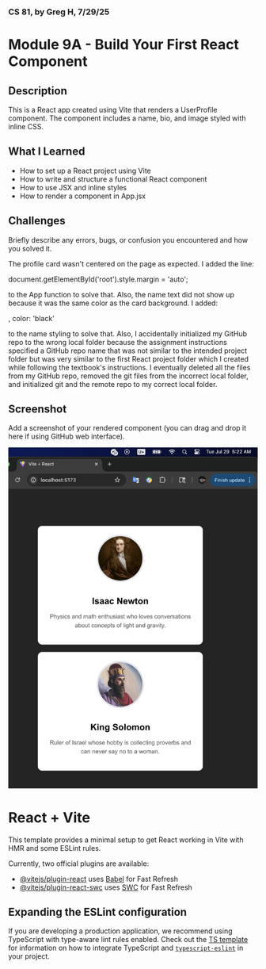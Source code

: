 ### CS 81, by Greg H, 7/29/25
# Module 9A - Build Your First React Component

## Description
This is a React app created using Vite that renders a UserProfile component. The component includes a name, bio, and image styled with inline CSS.

## What I Learned
- How to set up a React project using Vite
- How to write and structure a functional React component
- How to use JSX and inline styles
- How to render a component in App.jsx

## Challenges
Briefly describe any errors, bugs, or confusion you encountered and how you solved it.

The profile card wasn't centered on the page as expected. I added the line:

document.getElementById('root').style.margin = 'auto';

to the App function to solve that. Also, the name text did not show up because it was the same color as the card background. I added:

, color: 'black'

to the name styling to solve that. Also, I accidentally initialized my GitHub repo to the wrong local folder because the assignment instructions specified a GitHub repo name that was not similar to the intended project folder but was very similar to the first React project folder which I created while following the textbook's instructions. I eventually deleted all the files from my GitHub repo, removed the git files from the incorrect local folder, and initialized git and the remote repo to my correct local folder.


## Screenshot
Add a screenshot of your rendered component (you can drag and drop it here if using GitHub web interface).

![Screenshot of rendered component](CS81A9AGregH.png)

# React + Vite

This template provides a minimal setup to get React working in Vite with HMR and some ESLint rules.

Currently, two official plugins are available:

- [@vitejs/plugin-react](https://github.com/vitejs/vite-plugin-react/blob/main/packages/plugin-react) uses [Babel](https://babeljs.io/) for Fast Refresh
- [@vitejs/plugin-react-swc](https://github.com/vitejs/vite-plugin-react/blob/main/packages/plugin-react-swc) uses [SWC](https://swc.rs/) for Fast Refresh

## Expanding the ESLint configuration

If you are developing a production application, we recommend using TypeScript with type-aware lint rules enabled. Check out the [TS template](https://github.com/vitejs/vite/tree/main/packages/create-vite/template-react-ts) for information on how to integrate TypeScript and [`typescript-eslint`](https://typescript-eslint.io) in your project.
